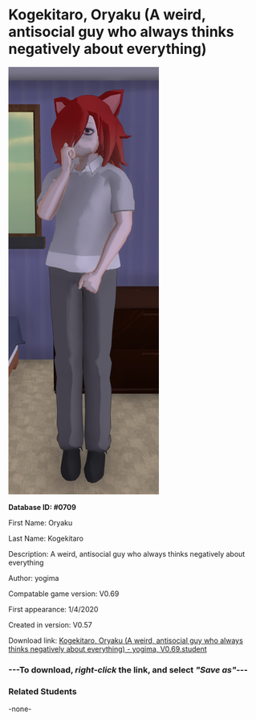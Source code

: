 # Kogekitaro, Oryaku (A weird, antisocial guy who always thinks negatively about everything)

<img src="../../Files/Images/Kogekitaro, Oryaku (A weird, antisocial guy who always thinks negatively about everything).png" title="Kogekitaro, Oryaku (A weird, antisocial guy who always thinks negatively about everything) - yogima, V0.69">

**Database ID: #0709**

First Name: Oryaku

Last Name: Kogekitaro

Description: A weird, antisocial guy who always thinks negatively about everything

Author: yogima

Compatable game version: V0.69

First appearance: 1/4/2020

Created in version: V0.57

Download link: <a href="https://raw.githubusercontent.com/Arbiter1223/Daigaku-Gurashi-Custom-Students/master/Files/Student%20Files/Kogekitaro%2C%20Oryaku%20(A%20weird%2C%20antisocial%20guy%20who%20always%20thinks%20negatively%20about%20everything)%20-%20yogima%2C%20V0.69.student">Kogekitaro, Oryaku (A weird, antisocial guy who always thinks negatively about everything) - yogima, V0.69.student</a>

### ---**To download, _right-click_ the link, and select _"Save as"_**---

### Related Students

-none-
